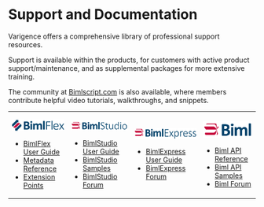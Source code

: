 # Support and Documentation

Varigence offers a comprehensive library of professional support resources.

Support is available within the products, for customers with active product support/maintenance, and as supplemental packages for more extensive training.

The community at [Bimlscript.com](http://bimlscript.com) is also available, where members contribute helpful video tutorials, walkthroughs, and snippets.

<table id="no-styling"><tr><td>

[![BimlFlex -h38px](content/images/bimlflex.png)](bimlflex/user-guide/index.md)

* [BimlFlex User Guide](bimlflex/user-guide/index.md)
* [Metadata Reference](bimlflex/user-guide/metadata-entity-definitions.md)
* [Extension Points](bimlflex/user-guide/extension-point-definitions.md)

</td><td>

[![BimlStudio -h38px](content/images/bimlstudio.svg)](bimlstudio/index.md)

* [BimlStudio User Guide](bimlstudio/index.md)
* [BimlStudio Samples](bimlstudio/index.md)
* [BimlStudio Forum](https://varigence.com/Forums?forumName=BimlStudio)

</td><td>

[![BimlExpress -h38px](content/images/bimlexpress.svg)](bimlexpress/index.md)

* [BimlExpress User Guide](bimlexpress/index.md)
* [BimlExpress Forum](https://varigence.com/Forums?forumName=Biml)

</td><td>

[![Biml -h38px](content/images/biml.svg)](biml/api-reference/Varigence.Languages.Biml.AstRootNode.html)

* [Biml API Reference](biml/api-reference/Varigence.Languages.Biml.AstRootNode.html)
* [Biml API Samples](biml/snippets/index.md)
* [Biml Forum](https://varigence.com/Forums?forumName=Biml)

</td></tr></table>
